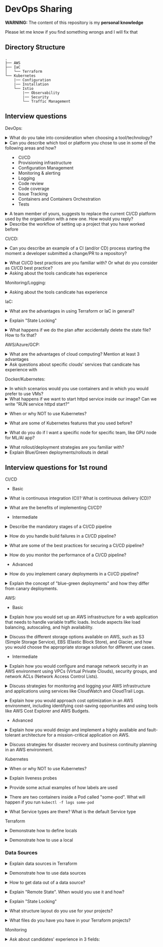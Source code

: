 # DevOps Sharing

**WARNING:** The content of this repository is my **personal knowledge**

Please let me know if you find something wrongs and I will fix that

## Directory Structure

```
.
├── AWS               
├── IaC
│   └── Terraform
└── Kubernetes
    |── Configuration
    |── Installation
    └── Istio
        |── Observability
        |── Security
        └── Traffic Management
```

## Interview questions

DevOps:

<details>
<summary>What do you take into consideration when choosing a tool/technology?</summary><br><b>

A few ideas to think about:

  * mature/stable vs. cutting edge
  * community size
  * architecture aspects - agent vs. agentless, master vs. masterless, etc.
  * learning curve
</b></details>

<details>
<summary>Can you describe which tool or platform you chose to use in some of the following areas and how?

  * CI/CD
  * Provisioning infrastructure
  * Configuration Management
  * Monitoring & alerting
  * Logging
  * Code review
  * Code coverage
  * Issue Tracking
  * Containers and Containers Orchestration
  * Tests</summary><br><b>

This is a more practical version of the previous question where you might be asked additional specific questions on the technology you chose

  * CI/CD - Jenkins, Circle CI, Travis, Drone, Argo CD, Zuul
  * Provisioning infrastructure - Terraform, CloudFormation
  * Configuration Management - Ansible, Puppet, Chef
  * Monitoring & alerting - Prometheus, Nagios
  * Logging - Logstash, Graylog, Fluentd
  * Code review - Gerrit, Review Board
  * Code coverage - Cobertura, Clover, JaCoCo
  * Issue tracking - Jira, Bugzilla
  * Containers and Containers Orchestration - Docker, Podman, Kubernetes, Nomad
  * Tests - Robot, Serenity, Gauge
</b></details>

<details>
<summary>A team member of yours, suggests to replace the current CI/CD platform used by the organization with a new one. How would you reply?</summary><br><b>

Things to think about:

* What we gain from doing so? Are there new features in the new platform? Does the new platform deals with some of the limitations presented in the current platform?
* What this suggestion is based on? In other words, did he/she tried out the new platform? Was there extensive technical research?
* What does the switch from one platform to another will require from the organization? For example, training users who use the platform? How much time the team has to invest in such move?
</b></details>

<details>
<summary>Describe the workflow of setting up a project that you have worked before</summary><br><b>
</b></details>

CI/CD:

<details>
<summary>Can you describe an example of a CI (and/or CD) process starting the moment a developer submitted a change/PR to a repository?</summary><br><b>

There are many answers for such a question, as CI processes vary, depending on the technologies used and the type of the project to where the change was submitted.
Such processes can include one or more of the following stages:

* Compile 
* Build
* Install
* Configure
* Update
* Test

An example of one possible answer:

A developer submitted a pull request to a project. The PR (pull request) triggered two jobs (or one combined job). One job for running lint test on the change and the second job for building a package which includes the submitted change, and running multiple api/scenario tests using that package. Once all tests passed and the change was approved by a maintainer/core, it's merged/pushed to the repository. If some of the tests failed, the change will not be allowed to merged/pushed to the repository.

A complete different answer or CI process, can describe how a developer pushes code to a repository, a workflow then triggered to build a container image and push it to the registry. Once in the registry, the k8s cluster is applied with the new changes.
</b></details>

<details>
<summary>What CI/CD best practices are you familiar with? Or what do you consider as CI/CD best practice?</summary><br><b>

* Commit and test often.
* Testing/Staging environment should be a clone of production environment.
* Clean up your environments (e.g. your CI/CD pipelines may create a lot of resources. They should also take care of cleaning up everything they create)
* The CI/CD pipelines should provide the same results when executed locally or remotely
* Treat CI/CD as another application in your organization. Not as a glue code.
* On demand environments instead of pre-allocated resources for CI/CD purposes
* Stages/Steps/Tasks of pipelines should be shared between applications or microservices (don't re-invent common tasks like "cloning a project")
</b></details>

<details>
<summary>Asking about the tools candicate has experience</summary><br><b>

</b></details>

Monitoring/Logging:

<details>
<summary>Asking about the tools candicate has experience</summary><br><b>

</b></details>

IaC:

<details>
<summary>What are the advantages in using Terraform or IaC in general?</summary><br><b>

- Full automation: In the past, resource creation, modification and removal were handled manually or by using a set of tooling. With Terraform or other IaC technologies, you manage the full lifecycle in an automated fashion.<br>
- Modular and Reusable: Code that you write for certain purposes can be used and assembled in different ways. You can write code to create resources on a public cloud and it can be shared with other teams who can also use it in their account on the same (or different) cloud><br>
- Improved testing: Concepts like CI can be easily applied on IaC based projects and code snippets. This allow you to test and verify operations beforehand

</b></details>

<details>
<summary>Explain "State Locking"</summary><br><b>
  State locking is a mechanism that blocks an operations against a specific state file from multiple callers so as to avoid conflicting operations from different team members. Once the first caller's operation's lock is released the other team member may go ahead to
  carryout his own operation. Nevertheless Terraform will first check the state file to see if the desired resource already exist and
  if not it goes ahead to create it.

</b></details>

<details>
<summary>What happens if we do the plan after accidentally delete the state file? How to fix that?</summary><br><b>

</b></details>

AWS/Azure/GCP: 

<details>
<summary>What are the advantages of cloud computing? Mention at least 3 advantages</summary><br><b>

* Pay as you go: you are paying only for what you are using. No upfront payments and payment stops when resources are no longer used.
* Scalable: resources are scaled down or up based on demand
* High availability: resources and applications provide seamless experience, even when some services are down
* Disaster recovery 
</b></details>

<details>
<summary>Ask questions about specific clouds' services that candicate has experience with</summary><br><b>

</b></details>

Docker/Kubernetes: 

<details>
<summary>In which scenarios would you use containers and in which you would prefer to use VMs?</summary><br><b>

You should choose VMs when:
  * You need run an application which requires all the resources and functionalities of an OS
  * You need full isolation and security

You should choose containers when:
  * You need a lightweight solution
  * Running multiple versions or instances of a single application
</b></details>

<details>
<summary>What happens if we want to start httpd service inside our image? Can we write "RUN service httpd start?" </summary><br><b>

You can write RUN service httpd start in a Dockerfile, but it will not work. This is because the RUN instruction is used to execute commands during the build process, not when the container is started.

We can use ENTRYPOINT

FROM centos:latest

RUN yum install -y httpd

EXPOSE 80

ENTRYPOINT ["/usr/sbin/httpd", "-D", "FOREGROUND"]
</b></details>

<details>
<summary>When or why NOT to use Kubernetes?</summary><br><b>

  - If you manage low level infrastructure or baremetals, Kubernetes is probably not what you need or want
  - If you are a small team (like less than 20 engineers) running less than a dozen of containers, Kubernetes might be an overkill (even if you need scale, rolling out updates, etc.). You might still enjoy the benefits of using managed Kubernetes, but you definitely want to think about it carefully before making a decision on whether to adopt it.

</b></details>

<details>
<summary>What are some of Kubernetes features that you used before?</summary><br><b>

  - Self-Healing: Kubernetes uses health checks to monitor containers and run certain actions upon failure or other type of events, like restarting the container
  - Load Balancing: Kubernetes can split and/or balance requests to applications running in the cluster, based on the state of the Pods running the application
  - Operators: Kubernetes packaged applications that can use the API of the cluster to update its state and trigger actions based on events and application state changes
  - Automated Rollout: Gradual updates roll out to applications and support in roll back in case anything goes wrong
  - Scaling: Scaling horizontally (down and up) based on different state parameters and custom defined criteria
  - Secrets: you have a mechanism for storing user names, passwords and service endpoints in a private way, where not everyone using the cluster are able to view it

</b></details>

<details>
<summary>What do you do if I want a specific node for specific team, like GPU node for ML/AI app?</summary><br><b>

  * Use Taint

</b></details>

<details>
<summary>What rollout/deployment strategies are you familiar with?</summary><br><b>

* Blue/Green Deployments: You deploy a new version of your app, while old version still running, and you start redirecting traffic to the new version of the app
* Canary Deployments: You deploy a new version of your app and start redirecting **portion** of your users/traffic to the new version. So you the migration to the new version is much more gradual
</b></details>

<details>
<summary>Explain Blue/Green deployments/rollouts in detail</summary><br><b>

Blue/Green deployment steps:

1. Traffic coming from users through a load balancer to the application which is currently version 1

Users -> Load Balancer -> App Version 1

2. A new application version 2 is deployed (while version 1 still running)

Users -> Load Balancer -> App Version 1
                          App Version 2

3. If version 2 runs properly, traffic switched to it instead of version 1

User -> Load Balancer     App version 1
                       -> App Version 2

4. Whether old version is removed or keep running but without users being redirected to it, is based on team or company decision

Pros:
  * We can rollback/switch quickly to previous version at any point
Cons:
  * In case of an issue with new version, ALL users are affected (instead of small portion/percentage)
</b></details>


## Interview questions for 1st round

CI/CD

* Basic

<details>
<summary>What is continuous integration (CI)? What is continuous delivery (CD)? </summary><br><b>
Continuous integration (CI) is the practice of automating the process of merging all code changes into a central repository, after each change is made. Continuous delivery (CD) is the practice of releasing code changes to production as quickly and safely as possible.

</b></details>

<details>
<summary>What are the benefits of implementing CI/CD? </summary><br><b>
The benefits of implementing CI/CD include faster software releases, improved quality, and reduced risk.

</b></details>

* Intermediate

<details>
<summary>Describe the mandatory stages of a CI/CD pipeline </summary><br><b>
The mandatory stages of a CI/CD pipeline typically include: code checkout, build, deployment.

</b></details>

<details>
<summary>How do you handle build failures in a CI/CD pipeline? </summary><br><b>
Build failures in a CI/CD pipeline can be handled by: notifying the development team, rolling back to the previous working version, and fixing the build issue.

</b></details>

<details>
<summary>What are some of the best practices for securing a CI/CD pipeline? </summary><br><b>
Some of the best practices for securing a CI/CD pipeline include: using access control lists, encrypting sensitive data, and regularly scanning for vulnerabilities.

</b></details>

<details>
<summary>How do you monitor the performance of a CI/CD pipeline? </summary><br><b>
The performance of a CI/CD pipeline can be monitored by tracking metrics such as build time, deployment time, and failure rate.

</b></details>

* Advanced

<details>
<summary>How do you implement canary deployments in a CI/CD pipeline? </summary><br><b>
Canary deployments are a way of releasing new code to a small subset of users before releasing it to the entire production environment. This allows for early detection of problems and can help to reduce downtime.

</b></details>

<details>
<summary>Explain the concept of "blue-green deployments" and how they differ from canary deployments. </summary><br><b>
Blue-green deployments involve creating two identical production environments, one running the current version of the code (blue) and the other running the new version of the code (green). Once the green environment is ready, the traffic is switched to it, and the blue environment is decommissioned. This approach minimizes downtime and risk compared to canary deployments, where new code is introduced gradually to a subset of users.

</b></details>

AWS:

* Basic

<details>
<summary>Explain how you would set up an AWS infrastructure for a web application that needs to handle variable traffic loads. Include aspects like load balancing, autoscaling, and high availability. </summary><br><b>

Setting up an AWS infrastructure for a web application with variable traffic loads requires careful consideration of scalability, load balancing, and high availability.

- Scalability: Utilize autoscaling groups to automatically adjust the number of EC2 instances based on traffic demands.

- Load Balancing: Implement Elastic Load Balancing to distribute incoming traffic across multiple EC2 instances, preventing overload.

- High Availability: Employ multiple Availability Zones, database replication, and failover mechanisms to ensure continuous application uptime.

</b></details>

<details>
<summary>Discuss the different storage options available on AWS, such as S3 (Simple Storage Service), EBS (Elastic Block Store), and Glacier, and how you would choose the appropriate storage solution for different use cases. </summary><br><b>

Choosing the appropriate storage solution on AWS depends on the data access patterns and storage requirements of the application.

S3 (Simple Storage Service): Ideal for storing large amounts of unstructured data, such as images, videos, and documents.

EBS (Elastic Block Store): Provides block-level storage for EC2 instances, suitable for primary storage of applications.

Glacier: Offers low-cost, archival storage for infrequently accessed data with long-term retention requirements.

Consider factors like data access frequency, performance needs, and cost when selecting the appropriate storage solution.

</b></details>

* Intermediate

<details>
<summary>Explain how you would configure and manage network security in an AWS environment using VPCs (Virtual Private Clouds), security groups, and network ACLs (Network Access Control Lists).</summary><br><b>

Configuring and managing network security in an AWS environment involves using VPCs, security groups, and network ACLs to control network traffic.

VPCs: Create isolated network environments called VPCs to separate workloads and resources.

Security Groups: Associate security groups with EC2 instances to control incoming and outgoing traffic based on IP addresses and ports.

Network ACLs: Implement network ACLs at the VPC level to filter traffic between subnets within a VPC.
</b></details>

<details>
<summary>Discuss strategies for monitoring and logging your AWS infrastructure and applications using services like CloudWatch and CloudTrail Logs. </summary><br><b>

- CloudWatch:

Utilize CloudWatch to monitor key metrics of your AWS resources, such as CPU utilization, memory usage, and network traffic. Set alarms to notify you of potential issues or deviations from expected performance levels.

Employ CloudWatch Logs to collect and centralize logs from various sources, including EC2 instances, Lambda functions, and API Gateway endpoints. Analyze logs to identify errors, troubleshoot problems, and track application usage patterns.

- CloudTrail Logs:

Utilize CloudTrail Logs to collect and centralize logs from CloudTrail events. These logs provide detailed information about API calls made to your AWS account, including user IDs, timestamps, request parameters, and response data.

Analyze CloudTrail Logs to gain insights into user activity, identify potential security risks, and comply with auditing and compliance requirements.

</b></details>

<details>
<summary>Explain how you would approach cost optimization in an AWS environment, including identifying cost-saving opportunities and using tools like AWS Cost Explorer and AWS Budgets.</summary><br><b>

Optimizing cloud costs is essential for maximizing the value of your AWS investment. Implement these strategies to identify and reduce unnecessary expenses:

- Identifying Cost-Saving Opportunities:

Analyze AWS Cost Explorer to identify the cost breakdown of your AWS resources and services. This helps you understand where your costs are concentrated and pinpoint areas for potential savings.

Review your EC2 instance usage patterns and identify underutilized or idle instances. Terminate or resize these instances to reduce compute costs.

Evaluate your S3 storage usage and consider migrating infrequently accessed data to Glacier for lower storage costs.

- Using Tools for Cost Optimization:

Leverage AWS Budgets to set spending limits and receive alerts when your costs approach or exceed predefined thresholds. This helps you stay within budget and avoid unexpected overspending.

Utilize AWS Cost and Usage Reports (CUR) to generate detailed reports on your AWS usage and costs. These reports can be analyzed using third-party tools or custom scripts to identify cost optimization opportunities.

Employ AWS Trusted Advisor to receive personalized recommendations for improving cost efficiency, security, and reliability of your AWS environment.

</b></details>

* Advanced

<details>
<summary>Explain how you would design and implement a highly available and fault-tolerant architecture for a mission-critical application on AWS. </summary><br><b>

Ensuring high availability and fault tolerance for mission-critical applications is crucial for business continuity and minimizing downtime. Follow these principles to design and implement a robust architecture on AWS:

- Utilize Multiple Availability Zones (AZs):

Distribute your application components across multiple AZs, which are physically separate data centers within a single AWS Region. This ensures that if one AZ experiences an outage, the application remains available in other AZs.

Employ load balancers like Amazon Elastic Load Balancing (ELB) to distribute incoming traffic across multiple instances in different AZs. This ensures optimal performance and responsiveness during peak traffic periods.

- Implement Autoscaling:

Utilize autoscaling groups to automatically add or remove EC2 instances based on real-time traffic patterns. This ensures that you have the necessary resources to handle spikes in demand and avoid performance bottlenecks.

Configure autoscaling policies based on metrics like CPU utilization, memory usage, or application response times. This ensures that your infrastructure scales up or down dynamically to meet changing demands.

- Employ Data Replication:

Implement data replication mechanisms like Amazon DynamoDB Global Tables or Amazon Aurora Multi-Master to ensure data redundancy and consistency across multiple AZs. This protects against data loss or corruption in case of an AZ outage.

Utilize services like Amazon S3 for storing application data. S3 provides high durability and availability, ensuring that your data remains accessible even if one AZ becomes unavailable.

- Implement Fault Tolerance:

Design your application to be fault-tolerant, handling failures gracefully and recovering quickly. Implement retry logic, error handling mechanisms, and circuit breakers to prevent cascading failures.

Utilize services like Amazon Simple Notification Service (SNS) to receive alerts about application errors or infrastructure issues. This allows you to proactively address problems and minimize downtime.

- Thorough Testing and Monitoring:

Conduct rigorous testing to ensure your application functions as expected in a highly available and fault-tolerant environment. Simulate various failure scenarios and verify that the application recovers gracefully.

Continuously monitor application performance, resource utilization, and error logs. Use services like CloudWatch to set alarms and receive notifications in case of performance deviations or potential issues.

</b></details>

<details>
<summary>Discuss strategies for disaster recovery and business continuity planning in an AWS environment. </summary><br><b>

Disaster recovery and business continuity planning are essential for mitigating the impact of large-scale disruptions, such as natural disasters or cyberattacks. Implement these strategies to safeguard your AWS environment and ensure business continuity:

- Establish a Disaster Recovery Plan:

Create a comprehensive disaster recovery plan that outlines the steps to be taken in the event of a major outage or disaster. Define roles and responsibilities, communication protocols, and recovery procedures.

Regularly review and update your disaster recovery plan to ensure it aligns with the evolving needs of your business and applications. Conduct regular disaster recovery drills to test its effectiveness.

- Utilize AWS Disaster Recovery Services:

Leverage AWS services like AWS Disaster Recovery (DR) to replicate your AWS resources and data to different AWS Regions. This ensures that you have a secondary environment ready to failover to in case of a regional outage.

Employ AWS Backup to create and maintain backups of your critical data, ensuring that you can restore it in case of data loss or corruption. Utilize services like AWS Glacier for long-term data archiving and disaster recovery purposes.

- Implement Change Management Practices:

Establish strict change management practices to minimize the risk of introducing errors or disruptions during infrastructure or application changes. Employ tools like AWS Change Manager to automate change approvals and rollbacks.

Conduct thorough testing and validation of changes before deploying them to production environments. Implement rollback procedures to revert to a stable state in case of unexpected issues.

- Regular Monitoring and Security Audits:

Continuously monitor your AWS environment for security threats, performance issues, and potential outages. Utilize services like CloudWatch, CloudTrail, and CloudTrail Logs to gain insights into your environment.

Conduct regular security audits to identify and address vulnerabilities in your infrastructure, applications, and data. Employ security best practices and follow industry standards for secure cloud deployments.

</b></details>

Kubernetes

<details>
<summary>When or why NOT to use Kubernetes?</summary><br><b>

  - If you manage low level infrastructure or baremetals, Kubernetes is probably not what you need or want
  - If you are a small team (like less than 20 engineers) running less than a dozen of containers, Kubernetes might be an overkill (even if you need scale, rolling out updates, etc.). You might still enjoy the benefits of using managed Kubernetes, but you definitely want to think about it carefully before making a decision on whether to adopt it.

</b></details>

<details>
<summary>Explain liveness probes</summary><br><b>

Liveness probes is a useful mechanism used for restarting the container when a certain check/probe, the user has defined, fails.<br>
For example, the user can define that the command `cat /app/status` will run every X seconds and the moment this command fails, the container will be restarted.

Readiness probes used by Kubelet to know when a container is ready to start running, accepting traffic.<br>
For example, a readiness probe can be to connect port 8080 on a container. Once Kubelet manages to connect it, the Pod is marked as ready

You can read more about it in [kubernetes.io](https://kubernetes.io/docs/tasks/configure-pod-container/configure-liveness-readiness-startup-probes)
</b></details>

<details>
<summary>Provide some actual examples of how labels are used</summary><br><b>

[Kubernetes.io](https://kubernetes.io/docs/concepts/overview/working-with-objects/labels/): "Labels are key/value pairs that are attached to objects, such as pods. Labels are intended to be used to specify identifying attributes of objects that are meaningful and relevant to users, but do not directly imply semantics to the core system. Labels can be used to organize and to select subsets of objects. Labels can be attached to objects at creation time and subsequently added and modified at any time. Each object can have a set of key/value labels defined. Each Key must be unique for a given object."

* Can be used by the scheduler to place certain Pods (with certain labels) on specific nodes
* Used by replicasets to track pods which have to be scaled

</b></details>

<details>
<summary>There are two containers inside a Pod called "some-pod". What will happen if you run <code>kubectl -f logs some-pod</code></summary><br><b>

It won't work because there are two containers inside the Pod and you need to specify one of them with `kubectl logs POD_NAME -c CONTAINER_NAME`
</b></details>

<details>
<summary>What Service types are there? What is the default Service type</summary><br><b>

* ClusterIP (Default)
* NodePort
* LoadBalancer
* ExternalName

More on this topic [here](https://kubernetes.io/docs/concepts/services-networking/service/#publishing-services-service-types)
</b></details>

Terraform

<details>
<summary>Demonstrate how to define locals</summary><br><b>

```
locals {
  x = 2
  y = "o"
  z = 2.2
}
```
</b></details>

<details>
<summary>Demonstrate how to use a local</summary><br><b>

if we defined something like this

```
locals {
  x = 2
}
```

then to use it, you have to use something like this: `local.x`
</b></details>

### Data Sources

<details>
<summary>Explain data sources in Terraform</summary><br><b>

* Data sources used to get data from providers or in general from external resources to Terraform (e.g. public clouds like AWS, GCP, Azure).
* Data sources used for reading. They are not modifying or creating anything
* Many providers expose multiple data sources

</b></details>

<details>
<summary>Demonstrate how to use data sources</summary><br><b>

```
data "aws_vpc" "default {
  default = true
}
```

</b></details>

<details>
<summary>How to get data out of a data source?</summary><br><b>

The general syntax is `data.<PROVIDER_AND_TYPE>.<NAME>.<ATTRIBUTE>`

So if you defined the following data source

```
data "aws_vpc" "default {
  default = true
}
```

You can retrieve the ID attribute this way: `data.aws_vpc.default.id` 
</b></details>

<details>
<summary>Explain "Remote State". When would you use it and how?</summary><br><b>
  Terraform generates a `terraform.tfstate` json file that describes components/service provisioned on the specified provider. Remote
  State stores this file in a remote storage media to enable collaboration amongst team.

</b></details>

<details>
<summary>Explain "State Locking"</summary><br><b>
  State locking is a mechanism that blocks an operations against a specific state file from multiple callers so as to avoid conflicting operations from different team members. Once the first caller's operation's lock is released the other team member may go ahead to
  carryout his own operation. Nevertheless Terraform will first check the state file to see if the desired resource already exist and
  if not it goes ahead to create it.

</b></details>

<details>
<summary>What structure layout do you use for your projects?</summary><br><b>

There is no right or wrong answer, just what you personally adopted or your team, and being able to explain why.

One common approach is to have a separate directory for each environment.

```
terraform_project/
  staging/
  production/
```

Each environment has its own backend (as you don't want to use the same authentication and access controls for all environments)

Going further, under each environment you'll separate between comoponents, applications and services


```
terraform_project/
  staging/
    applications/
      some-app-service-1/
      some-app-service-2/
    databases/
      mongo/
      postgres/
    networking/
```
</b></details>

<details>
<summary>What files do you have you have in your Terraform projects?</summary><br><b>

Again, no right or wrong answer. Just your personal experience.

main.tf
providers.tf
outputs.tf
variables.tf
dependencies.tf

Each one of these files can be divided to smaller parts if needed (no reason to maintain VERY long files)

</b></details>

Monitoring

<details>
<summary>Ask about candidates' experience in 3 fields: </summary><br><b>

Monitoring: Prometheus - Grafana,...

Logging: Loki - Grafana, ELK, EFK, Splunk,...

Advanced monitoring: Tracing, APM, Alerts,...

</b></details>